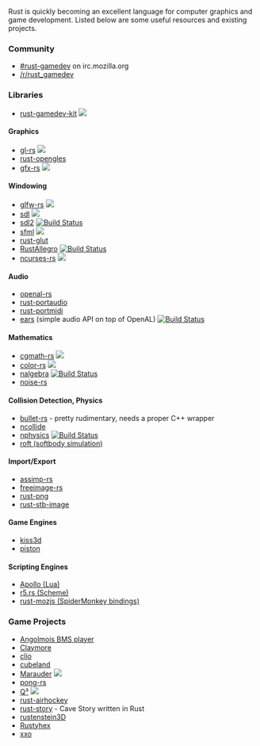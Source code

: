 Rust is quickly becoming an excellent language for computer graphics and game development. Listed below are some useful resources and existing projects.

### Community

- [#rust-gamedev](http://chat.mibbit.com/?server=irc.mozilla.org&channel=%23rust-gamedev) on irc.mozilla.org 
- [/r/rust_gamedev](http://reddit.com/r/rust_gamedev)

### Libraries

- [rust-gamedev-kit](https://github.com/rlane/rust-gamedev-kit) [<img src="https://travis-ci.org/rlane/rust-gamedev-kit.png?branch=master">](https://travis-ci.org/rlane/rust-gamedev-kit)

#### Graphics

- [gl-rs](https://github.com/bjz/gl-rs) [<img src="https://travis-ci.org/bjz/gl-rs.png?branch=master">](https://travis-ci.org/bjz/gl-rs)
- [rust-opengles](https://github.com/mozilla-servo/rust-opengles)
- [gfx-rs](https://github.com/gfx-rs/gfx-rs) [<img src="https://travis-ci.org/gfx-rs/gfx-rs.png?branch=master">](https://travis-ci.org/gfx-rs/gfx-rs)

#### Windowing

- [glfw-rs](https://github.com/bjz/glfw-rs) [<img src="https://travis-ci.org/bjz/glfw-rs.png?branch=master">](https://travis-ci.org/bjz/glfw-rs)
- [sdl](https://github.com/brson/rust-sdl) [<img src="https://travis-ci.org/brson/rust-sdl.png?branch=master">](https://travis-ci.org/brson/rust-sdl)
- [sdl2](https://github.com/AngryLawyer/rust-sdl2) 
[![Build Status](https://travis-ci.org/AngryLawyer/rust-sdl2.png?branch=master)](https://travis-ci.org/AngryLawyer/rust-sdl2)
- [sfml](https://github.com/JeremyLetang/rust-sfml) [<img src="https://travis-ci.org/JeremyLetang/rust-sfml.png?branch=master">](https://travis-ci.org/JeremyLetang/rust-sfml)
- [rust-glut](https://github.com/mozilla-servo/rust-glut)
- [RustAllegro](https://github.com/SiegeLord/RustAllegro) [![Build Status](https://travis-ci.org/SiegeLord/RustAllegro.png?branch=master)](https://travis-ci.org/SiegeLord/RustAllegro)
- [ncurses-rs](https://github.com/jeaye/ncurses-rs) [<img src="https://travis-ci.org/jeaye/ncurses-rs.png?branch=master">](https://travis-ci.org/jeaye/ncurses-rs)

#### Audio

- [openal-rs](https://github.com/bjz/openal-rs/)
- [rust-portaudio](https://github.com/JeremyLetang/rust-portaudio)
- [rust-portmidi](https://github.com/musitdev/rust-portmidi.git)
- [ears](https://github.com/JeremyLetang/ears) (simple audio API on top of OpenAL) [![Build Status](https://travis-ci.org/JeremyLetang/ears.png?branch=master)](https://travis-ci.org/JeremyLetang/ears)

#### Mathematics
- [cgmath-rs](https://github.com/bjz/cgmath-rs) [<img src="https://travis-ci.org/bjz/cgmath-rs.png?branch=master">](https://travis-ci.org/bjz/cgmath-rs)
- [color-rs](https://github.com/bjz/color-rs) [<img src="https://travis-ci.org/bjz/color-rs.png?branch=master">](https://travis-ci.org/bjz/color-rs)
- [nalgebra](https://github.com/sebcrozet/nalgebra) [![Build Status](https://travis-ci.org/sebcrozet/nalgebra.png?branch=master)](https://travis-ci.org/sebcrozet/nalgebra)
- [noise-rs](https://github.com/bjz/noise-rs)

#### Collision Detection, Physics

- [bullet-rs](https://github.com/bjz/bullet-rs/) - pretty rudimentary, needs a proper C++ wrapper
- [ncollide](https://github.com/sebcrozet/ncollide)
- [nphysics](https://github.com/sebcrozet/nphysics) [![Build Status](https://travis-ci.org/sebcrozet/nphysics.png?branch=master)](https://travis-ci.org/sebcrozet/nphysics)
- [roft (softbody simulation)](https://github.com/natal/roft/)

#### Import/Export

- [assimp-rs](https://github.com/h3r2tic/assimp-rs)
- [freeimage-rs](https://github.com/h3r2tic/freeimage-rs)
- [rust-png](https://github.com/mozilla-servo/rust-png)
- [rust-stb-image](https://github.com/mozilla-servo/rust-stb-image)

#### Game Engines

- [kiss3d](https://github.com/sebcrozet/kiss3d)
- [piston](https://github.com/pistondevelopers/piston/)

#### Scripting Engines

- [Apollo (Lua)](https://github.com/katis/apollo)
- [r5.rs (Scheme)](https://github.com/kimhyunkang/r5.rs)
- [rust-mozjs (SpiderMonkey bindings)](https://github.com/mozilla-servo/rust-mozjs/)

### Game Projects

- [Angolmois BMS player](https://github.com/lifthrasiir/angolmois-rust)
- [Claymore](http://claymore-game.googlecode.com)
- [clio](https://github.com/eevee/clio)
- [cubeland](https://github.com/rlane/cubeland)
- [Marauder](https://github.com/ozkriff/marauder) [<img src="https://travis-ci.org/ozkriff/marauder.png?branch=master">](https://travis-ci.org/ozkriff/marauder)
- [pong-rs](https://github.com/zokier/pong-rs)
- [Q³](https://github.com/Jeaye/q3) [<img src="https://travis-ci.org/jeaye/q3.png?branch=master">](https://travis-ci.org/jeaye/q3)
- [rust-airhockey](https://github.com/FrozenCow/rust-airhockey)
- [rust-story](https://github.com/drbawb/rust-story) - Cave Story written in Rust
- [rustenstein3D](https://github.com/JeremyLetang/rustenstein3D/)
- [Rustyhex](https://github.com/dpc/rustyhex/)
- [xxo](https://github.com/mynery/xxo)